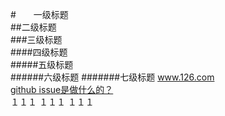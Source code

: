 
#　　一级标题  
##二级标题  
###三级标题  
####四级标题  
#####五级标题  
######六级标题
#######七级标题
www.126.com<br>
[github issue是做什么的？](http://www.zhihu.com/question/22969033/answer/25927363)<br>
    １１１
    １１１
    １１１
